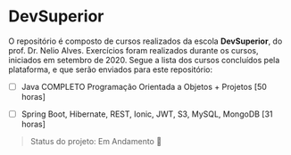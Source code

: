 # DevSuperior

O repositório é composto de cursos realizados da escola **DevSuperior**, do prof. Dr. Nelio Alves.
Exercícios foram realizados durante os cursos, iniciados em setembro de 2020. Segue a lista dos cursos concluídos pela plataforma, e que serão enviados para este repositório:

- [ ] Java COMPLETO Programação Orientada a Objetos + Projetos  [50 horas]

- [ ] Spring Boot, Hibernate, REST, Ionic, JWT, S3, MySQL, MongoDB [31 horas]


> Status do projeto: Em Andamento :pencil:

